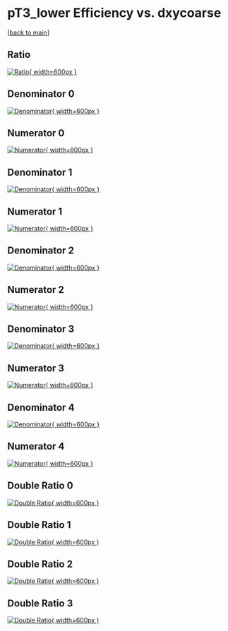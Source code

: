 # pT3_lower Efficiency vs. dxycoarse

[[back to main](./)]



## Ratio

[![Ratio](../mtv/var/pT3_lower_xtr_13_1_eff_dxycoarse.png){ width=600px }](../mtv/var/pT3_lower_xtr_13_1_eff_dxycoarse.pdf)

## Denominator 0

[![Denominator](../mtv/den/pT3_lower_xtr_13_1_eff_dxycoarse_den0.png){ width=600px }](../mtv/den/pT3_lower_xtr_13_1_eff_dxycoarse_den0.pdf)

## Numerator 0

[![Numerator](../mtv/num/pT3_lower_xtr_13_1_eff_dxycoarse_num0.png){ width=600px }](../mtv/num/pT3_lower_xtr_13_1_eff_dxycoarse_num0.pdf)

## Denominator 1

[![Denominator](../mtv/den/pT3_lower_xtr_13_1_eff_dxycoarse_den1.png){ width=600px }](../mtv/den/pT3_lower_xtr_13_1_eff_dxycoarse_den1.pdf)

## Numerator 1

[![Numerator](../mtv/num/pT3_lower_xtr_13_1_eff_dxycoarse_num1.png){ width=600px }](../mtv/num/pT3_lower_xtr_13_1_eff_dxycoarse_num1.pdf)

## Denominator 2

[![Denominator](../mtv/den/pT3_lower_xtr_13_1_eff_dxycoarse_den2.png){ width=600px }](../mtv/den/pT3_lower_xtr_13_1_eff_dxycoarse_den2.pdf)

## Numerator 2

[![Numerator](../mtv/num/pT3_lower_xtr_13_1_eff_dxycoarse_num2.png){ width=600px }](../mtv/num/pT3_lower_xtr_13_1_eff_dxycoarse_num2.pdf)

## Denominator 3

[![Denominator](../mtv/den/pT3_lower_xtr_13_1_eff_dxycoarse_den3.png){ width=600px }](../mtv/den/pT3_lower_xtr_13_1_eff_dxycoarse_den3.pdf)

## Numerator 3

[![Numerator](../mtv/num/pT3_lower_xtr_13_1_eff_dxycoarse_num3.png){ width=600px }](../mtv/num/pT3_lower_xtr_13_1_eff_dxycoarse_num3.pdf)

## Denominator 4

[![Denominator](../mtv/den/pT3_lower_xtr_13_1_eff_dxycoarse_den4.png){ width=600px }](../mtv/den/pT3_lower_xtr_13_1_eff_dxycoarse_den4.pdf)

## Numerator 4

[![Numerator](../mtv/num/pT3_lower_xtr_13_1_eff_dxycoarse_num4.png){ width=600px }](../mtv/num/pT3_lower_xtr_13_1_eff_dxycoarse_num4.pdf)

## Double Ratio 0

[![Double Ratio](../mtv/ratio/pT3_lower_xtr_13_1_eff_dxycoarse_ratio0.png){ width=600px }](../mtv/ratio/pT3_lower_xtr_13_1_eff_dxycoarse_ratio0.pdf)

## Double Ratio 1

[![Double Ratio](../mtv/ratio/pT3_lower_xtr_13_1_eff_dxycoarse_ratio1.png){ width=600px }](../mtv/ratio/pT3_lower_xtr_13_1_eff_dxycoarse_ratio1.pdf)

## Double Ratio 2

[![Double Ratio](../mtv/ratio/pT3_lower_xtr_13_1_eff_dxycoarse_ratio2.png){ width=600px }](../mtv/ratio/pT3_lower_xtr_13_1_eff_dxycoarse_ratio2.pdf)

## Double Ratio 3

[![Double Ratio](../mtv/ratio/pT3_lower_xtr_13_1_eff_dxycoarse_ratio3.png){ width=600px }](../mtv/ratio/pT3_lower_xtr_13_1_eff_dxycoarse_ratio3.pdf)

